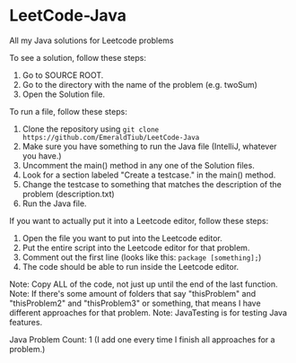 # LeetCode-Java
All my Java solutions for Leetcode problems

To see a solution, follow these steps:
1. Go to SOURCE ROOT.
2. Go to the directory with the name of the problem (e.g. twoSum)
3. Open the Solution file.

To run a file, follow these steps:
1. Clone the repository using `git clone https://github.com/EmeraldTiub/LeetCode-Java`
2. Make sure you have something to run the Java file (IntelliJ, whatever you have.)
3. Uncomment the main() method in any one of the Solution files.
4. Look for a section labeled "Create a testcase." in the main() method.
5. Change the testcase to something that matches the description of the problem (description.txt)
6. Run the Java file.

If you want to actually put it into a Leetcode editor, follow these steps:
1. Open the file you want to put into the Leetcode editor.
2. Put the entire script into the Leetcode editor for that problem.
3. Comment out the first line (looks like this: `package [something];`)
4. The code should be able to run inside the Leetcode editor.

Note: Copy ALL of the code, not just up until the end of the last function.
Note: If there's some amount of folders that say "thisProblem" and "thisProblem2"
      and "thisProblem3" or something, that means I have different approaches
      for that problem.
Note: JavaTesting is for testing Java features. 

Java Problem Count: 1 (I add one every time I finish all approaches for a problem.)
